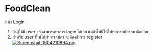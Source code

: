 # FoodClean
หน้า Login 
1.	ถ้าผู้ใช้มี user แล้วสามารถทำการ login ได้เลย แต่ถ้าไม่มีให้ไปทำการสมัครสมาชิกก่อน
2.	สำหรับ user ที่ไม่ได้ทำการสมัคร จะต้องทำการ register 
[![Screenshot-1604210894.png](https://i.postimg.cc/fybgjtGv/Screenshot-1604210894.png)](https://postimg.cc/phgZPTX9)
